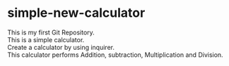 # simple-new-calculator<br>
This is my first Git Repository.<br>
This is a simple calculator.<br>
Create a calculator by using inquirer.<br>
This calculator performs Addition, subtraction, Multiplication and Division.<br>
